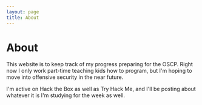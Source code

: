 ```yaml
---
layout: page
title: About
---
```


# About

This website is to keep track of my progress preparing for the OSCP. Right now I only work part-time teaching kids how to program, but I'm hoping to move into offensive security in the near future.


I'm active on Hack the Box as well as Try Hack Me, and I'll be posting about whatever it is I'm studying for the week as well. 
